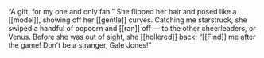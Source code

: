 “A gift, for my one and only fan.” She flipped her hair and posed like a [[model]], showing off her [[gentle]] curves. Catching me starstruck, she swiped a handful of popcorn and [[ran]] off — to the other cheerleaders, or Venus. Before she was out of sight, she [[hollered]] back: “[[Find]] me after the game! Don’t be a stranger, Gale Jones!”